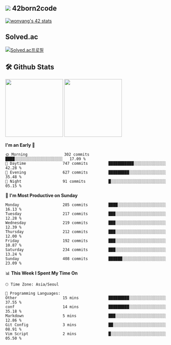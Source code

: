 
## <img src="https://img.shields.io/badge/-000000?style=flat&logo=42&logoColor=white"> 42born2code
[![wonyang's 42 stats](https://badge42.vercel.app/api/v2/cl5nhe5b6007809kydha7ht42/stats?cursusId=21&coalitionId=88)](https://profile.intra.42.fr/users/wonyang)

## Solved.ac
[![Solved.ac프로필](http://mazassumnida.wtf/api/v2/generate_badge?boj=bennyws)](https://solved.ac/bennyws)

## 🛠️ Github Stats
<p>
  <img height="180em" src="https://github-readme-stats-veggie-garden.vercel.app/api?username=gemstoneyang&show_icons=true&include_all_commits=true&bg_color=30,e96443,904e95&title_color=fff&text_color=fff">
  <img height="180em" src="https://github-readme-stats-veggie-garden.vercel.app/api/top-langs/?username=gemstoneyang&layout=compact&bg_color=30,e96443,904e95&title_color=fff&text_color=fff">
</p>

<!--START_SECTION:waka-->
**I'm an Early 🐤** 

```text
🌞 Morning                302 commits         ████░░░░░░░░░░░░░░░░░░░░░   17.09 % 
🌆 Daytime                747 commits         ███████████░░░░░░░░░░░░░░   42.28 % 
🌃 Evening                627 commits         █████████░░░░░░░░░░░░░░░░   35.48 % 
🌙 Night                  91 commits          █░░░░░░░░░░░░░░░░░░░░░░░░   05.15 % 
```
📅 **I'm Most Productive on Sunday** 

```text
Monday                   285 commits         ████░░░░░░░░░░░░░░░░░░░░░   16.13 % 
Tuesday                  217 commits         ███░░░░░░░░░░░░░░░░░░░░░░   12.28 % 
Wednesday                219 commits         ███░░░░░░░░░░░░░░░░░░░░░░   12.39 % 
Thursday                 212 commits         ███░░░░░░░░░░░░░░░░░░░░░░   12.00 % 
Friday                   192 commits         ███░░░░░░░░░░░░░░░░░░░░░░   10.87 % 
Saturday                 234 commits         ███░░░░░░░░░░░░░░░░░░░░░░   13.24 % 
Sunday                   408 commits         ██████░░░░░░░░░░░░░░░░░░░   23.09 % 
```


📊 **This Week I Spent My Time On** 

```text
🕑︎ Time Zone: Asia/Seoul

💬 Programming Languages: 
Other                    15 mins             █████████░░░░░░░░░░░░░░░░   37.55 % 
conf                     14 mins             █████████░░░░░░░░░░░░░░░░   35.18 % 
Markdown                 5 mins              ███░░░░░░░░░░░░░░░░░░░░░░   12.86 % 
Git Config               3 mins              ██░░░░░░░░░░░░░░░░░░░░░░░   08.91 % 
Vim Script               2 mins              █░░░░░░░░░░░░░░░░░░░░░░░░   05.50 % 
```


<!--END_SECTION:waka-->
